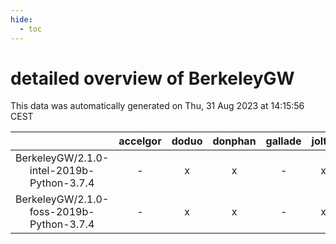 ```yaml
---
hide:
  - toc
---
```


detailed overview of BerkeleyGW
===============================


This data was automatically generated on Thu, 31 Aug 2023 at 14:15:56 CEST  

| |accelgor|doduo|donphan|gallade|joltik|skitty|swalot|victini|
| :---: | :---: | :---: | :---: | :---: | :---: | :---: | :---: | :---: |
|BerkeleyGW/2.1.0-intel-2019b-Python-3.7.4|-|x|x|-|x|x|-|x|
|BerkeleyGW/2.1.0-foss-2019b-Python-3.7.4|-|x|x|-|x|x|-|x|
